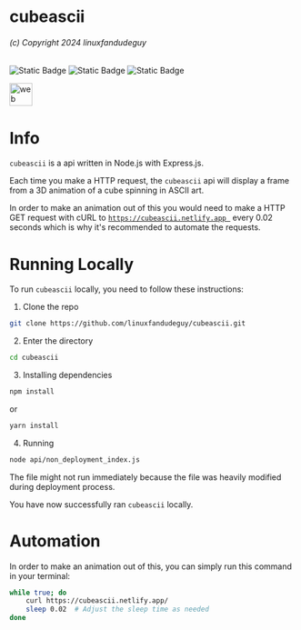 # cubeascii
###### (c) Copyright 2024 linuxfandudeguy

![Static Badge](https://img.shields.io/badge/certified_node.js_project-green?logo=nodedotjs&logoColor=white) ![Static Badge](https://img.shields.io/badge/certified_netlify_project-blue?logo=netlify&logoColor=white) ![Static Badge](https://img.shields.io/badge/certified_express_project-gray?logo=express&logoColor=white)

<img src="https://skillicons.dev/icons?i=nodejs,express,netlify" alt="web dev" height="40"/>

# Info

`cubeascii` is a api written in Node.js with Express.js.



Each time you make a HTTP request, the `cubeascii` api will display a frame from a 3D animation of a cube spinning in ASCII art.

In order to make an animation out of this you would need to make a HTTP GET request with cURL to [`https://cubeascii.netlify.app
`](https://cubeascii.netlify.app/) every 0.02 seconds which is why it's recommended to automate the requests.

# Running Locally

To run `cubeascii` locally, you need to follow these instructions:

1. Clone the repo

```bash
git clone https://github.com/linuxfandudeguy/cubeascii.git
```
2. Enter the directory

```bash
cd cubeascii
```
3. Installing dependencies

```bash
npm install
```
or
```bash
yarn install
```
4. Running
```bash
node api/non_deployment_index.js
```
The file might not run immediately because the file was heavily modified during deployment process.

You have now successfully ran `cubeascii` locally.

# Automation

In order to make an animation out of this, you can simply run this command in your terminal:

```bash
while true; do
    curl https://cubeascii.netlify.app/
    sleep 0.02  # Adjust the sleep time as needed
done
```
